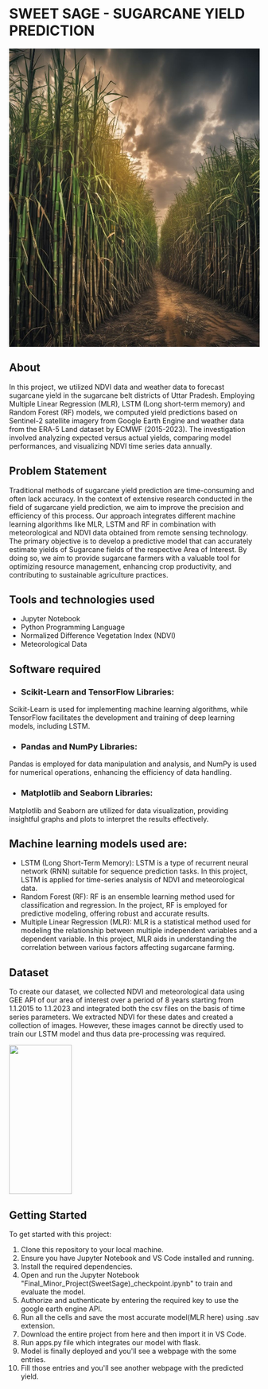 # SWEET SAGE - SUGARCANE YIELD PREDICTION
<a target="blank"><img align="center" src="https://github.com/Nikki-ta/Nikita/blob/main/image2.jpeg" height="600" width="1000"></a>

## About
In this project, we utilized NDVI data and weather data to forecast sugarcane yield in the sugarcane belt districts of Uttar Pradesh. Employing Multiple Linear Regression (MLR), LSTM (Long short-term memory) and Random Forest (RF) models, we computed yield predictions based on Sentinel-2 satellite imagery from Google Earth Engine and weather data from the ERA-5 Land dataset by ECMWF (2015-2023). The investigation involved analyzing expected versus actual yields, comparing model performances, and visualizing NDVI time series data annually.

## Problem Statement
Traditional methods of sugarcane yield prediction are time-consuming and often lack accuracy. In the context of extensive research conducted in the field of sugarcane yield prediction, we aim to improve the precision and efficiency of this process. Our approach integrates different machine learning algorithms like MLR, LSTM and RF in combination with meteorological and NDVI data obtained from remote sensing technology. The primary objective is to develop a predictive model that can accurately estimate yields of Sugarcane fields of the respective Area of Interest. By doing so, we aim to provide sugarcane farmers with a valuable tool for optimizing resource management, enhancing crop productivity, and contributing to sustainable agriculture practices.

## Tools and technologies used
* Jupyter Notebook
* Python Programming Language
* Normalized Difference Vegetation Index (NDVI)
* Meteorological Data

## Software required
* ### Scikit-Learn and TensorFlow Libraries:
Scikit-Learn is used for implementing machine learning algorithms, while TensorFlow facilitates the development and training of deep learning models, including LSTM.
* ### Pandas and NumPy Libraries:
Pandas is employed for data manipulation and analysis, and NumPy is used for numerical operations, enhancing the efficiency of data handling.
* ### Matplotlib and Seaborn Libraries:
Matplotlib and Seaborn are utilized for data visualization, providing insightful graphs and plots to interpret the results effectively.

## Machine learning models used are:
* LSTM (Long Short-Term Memory): LSTM is a type of recurrent neural network (RNN) suitable for sequence prediction tasks. In this project, LSTM is applied for time-series analysis of NDVI and meteorological data.
* Random Forest (RF): RF is an ensemble learning method used for classification and regression. In the project, RF is employed for predictive modeling, offering robust and accurate results.
* Multiple Linear Regression (MLR): MLR is a statistical method used for modeling the relationship between multiple independent variables and a dependent variable. In this project, MLR aids in understanding the correlation between various factors affecting sugarcane farming.

## Dataset
To create our dataset, we collected NDVI and meteorological data using GEE API of our area of interest over a period of 8 years starting from 1.1.2015 to 1.1.2023 and integrated both the csv files on the basis of time series parameters. We extracted NDVI for these dates and created a collection of images. However, these images cannot be directly used to train our LSTM model and thus data pre-processing was required. 

<a target="blank"><img align="center" src="https://github.com/Nikki-ta/Sweet-Sage/blob/main/Images/aoi%20ndvi.jpeg" height="300" width="50%"></a>


## Getting Started
To get started with this project:

  1. Clone this repository to your local machine.
  2. Ensure you have Jupyter Notebook and VS Code installed and running.
  3. Install the required dependencies.
  4. Open and run the Jupyter Notebook "Final_Minor_Project(SweetSage)_checkpoint.ipynb" to train and evaluate the model.
  5. Authorize and authenticate by entering the required key to use the google earth engine API.
  6. Run all the cells and save the most accurate model(MLR here) using .sav extension.
  7. Download the entire project from here and then import it in VS Code.
  8. Run apps.py file which integrates our model with flask.
  9. Model is finally deployed and you'll see a webpage with the some entries.
  10. Fill those entries and you'll see another webpage with the predicted yield.   



